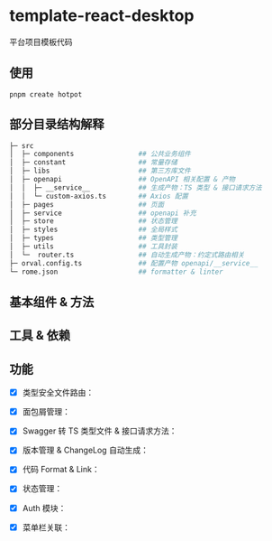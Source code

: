 # template-react-desktop

平台项目模板代码

## 使用

`pnpm create hotpot`

## 部分目录结构解释

```bash
├─ src
│  ├─ components                ## 公共业务组件
│  ├─ constant                  ## 常量存储
│  ├─ libs                      ## 第三方库文件
│  ├─ openapi                   ## OpenAPI 相关配置 & 产物
│  │  ├─ __service__            ## 生成产物：TS 类型 & 接口请求方法
│  │  └─ custom-axios.ts        ## Axios 配置
│  ├─ pages                     ## 页面
│  ├─ service                   ## openapi 补充
│  ├─ store                     ## 状态管理
│  ├─ styles                    ## 全局样式
│  ├─ types                     ## 类型管理
│  ├─ utils                     ## 工具封装
│  └─  router.ts                ## 自动生成产物：约定式路由相关
├─ orval.config.ts              ## 配置产物 openapi/__service__
└─ rome.json                    ## formatter & linter
```


## 基本组件 & 方法

## 工具 & 依赖

## 功能

- [x] 类型安全文件路由：
- [x] 面包屑管理：
- [x] Swagger 转 TS 类型文件 & 接口请求方法：
- [x] 版本管理 & ChangeLog 自动生成：
- [x] 代码 Format & Link：
- [x] 状态管理：
- [x] Auth 模块：
- [x] 菜单栏关联：






